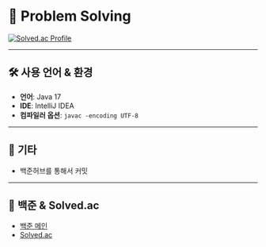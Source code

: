 # 📘 Problem Solving

[![Solved.ac Profile](http://mazassumnida.wtf/api/v2/generate_badge?boj=991357)](https://solved.ac/991357)

---

## 🛠 사용 언어 & 환경

- **언어**: Java 17
- **IDE**: IntelliJ IDEA
- **컴파일러 옵션**: `javac -encoding UTF-8`

---

## 📌 기타

- 백준허브를 통해서 커밋
---

## 🔗 백준 & Solved.ac

- [백준 메인](https://www.acmicpc.net/)
- [Solved.ac](https://solved.ac/)
